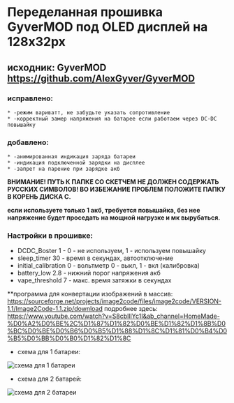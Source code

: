# Переделанная прошивка GyverMOD под OLED дисплей на 128x32px

## исходник: GyverMOD https://github.com/AlexGyver/GyverMOD

### исправлено:
    * -режим вариватт, не забудьте указать сопротивление                                                                                                                        
    * -корректный замер напряжения на батарее если работаем через DC-DC повышайку
### добавлено:
    * -анимированная индикация заряда батареи
    * -индикация подключенной зарядки на дисплее
    * -запрет на парение при зарядке акб

**ВНИМАНИЕ! ПУТЬ К ПАПКЕ СО СКЕТЧЕМ НЕ ДОЛЖЕН СОДЕРЖАТЬ РУССКИХ СИМВОЛОВ!
ВО ИЗБЕЖАНИЕ ПРОБЛЕМ ПОЛОЖИТЕ ПАПКУ В КОРЕНЬ ДИСКА С.**

**если используете только 1 акб, требуется повышайка, без нее напряжение
будет проседать на мощной нагрузке и мк вырубаться.**

### Настройки в прошивке:
* DCDC_Boster 1  - 0 - не используем, 1 - используем повышайку
* sleep_timer  30  - время в секундах, автоотключение
* initial_calibration 0  - вольтметр  0 - выкл, 1 - вкл (калибровка)
* battery_low 2.8  - нижний порог напряжения акб
* vape_threshold 7 - макс. время затяжки в секундах

**программа для конвертации изображений в массив:
https://sourceforge.net/projects/image2code/files/image2code/VERSION-1.1/Image2Code-1.1.zip/download
подробнее здесь:
https://www.youtube.com/watch?v=S8cbIllYc1I&ab_channel=HomeMade-%D0%A2%D0%BE%2C%D1%87%D1%82%D0%BE%D1%82%D1%8B%D0%BC%D0%BE%D0%B6%D0%B5%D1%88%D1%8C%D1%81%D0%B4%D0%B5%D0%BB%D0%B0%D1%82%D1%8C
  * схема для 1 батареи:

![схема для 1 батареи](https://user-images.githubusercontent.com/42141666/116052270-e574b880-a692-11eb-8482-33b0947dc1dc.jpg)

  * схема для 2 батарей:

![схема для 2 батареи](https://user-images.githubusercontent.com/42141666/116052293-ea396c80-a692-11eb-854f-c7d6e7365bb3.jpg)
